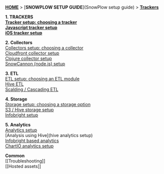 [**HOME**](Home) > [**SNOWPLOW SETUP GUIDE**](SnowPlow setup guide) > [**Trackers**](choosing-a-tracker)

**1. TRACKERS**  
[**Tracker setup: choosing a tracker**](choosing-a-tracker)  
[**Javascript tracker setup**](javascript-tracker-setup)  
[**iOS tracker setup**](ios-tracker-setup)  

**2. Collectors**  
[Collectors setup: choosing a collector](choosing-a-collector)  
[Cloudfront collector setup](setting-up-the-cloudfront-collector)  
[Clojure collector setup](setting-up-the-clojure-collector)  
[SnowCannon (node.js) setup](snowcannon-setup-guide) 

**3. ETL**  
[ETL setup: choosing an ETL module](choosing-an-etl-module)  
[Hive ETL](deploying-the-hive-emr-runner)  
[Scalding / Cascading ETL](scalding-etl-setup) 

**4. Storage**  
[Storage setup: choosing a storage option](choosing-a-storage-module)  
[S3 / Hive storage setup](s3-hive-storage-setup)  
[Infobright setup](infobright-storage-setup) 

**5. Analytics**  
[Analytics setup](analytics-setup)  
[Analysis using Hive](hive analytics setup)  
[Infobright based analytics](infobright-analytics-setup)  
[ChartIO analytics setup](ChartIO-setup)  

**Common**  
[[Troubleshooting]]  
[[Hosted assets]] 